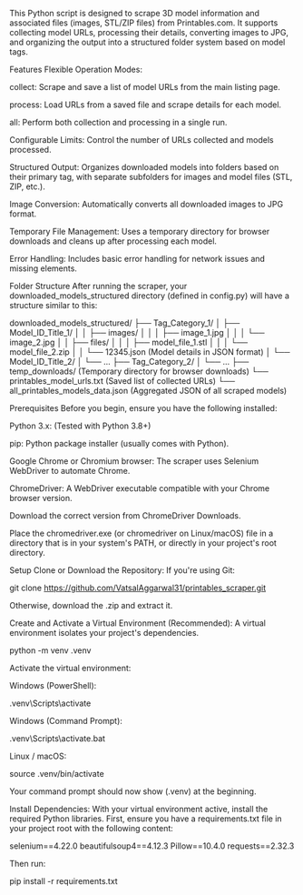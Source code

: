 This Python script is designed to scrape 3D model information and associated files (images, STL/ZIP files) from Printables.com. It supports collecting model URLs, processing their details, converting images to JPG, and organizing the output into a structured folder system based on model tags.

Features
Flexible Operation Modes:

collect: Scrape and save a list of model URLs from the main listing page.

process: Load URLs from a saved file and scrape details for each model.

all: Perform both collection and processing in a single run.

Configurable Limits: Control the number of URLs collected and models processed.

Structured Output: Organizes downloaded models into folders based on their primary tag, with separate subfolders for images and model files (STL, ZIP, etc.).

Image Conversion: Automatically converts all downloaded images to JPG format.

Temporary File Management: Uses a temporary directory for browser downloads and cleans up after processing each model.

Error Handling: Includes basic error handling for network issues and missing elements.

Folder Structure
After running the scraper, your downloaded_models_structured directory (defined in config.py) will have a structure similar to this:

downloaded_models_structured/
├── Tag_Category_1/
│   ├── Model_ID_Title_1/
│   │   ├── images/
│   │   │   ├── image_1.jpg
│   │   │   └── image_2.jpg
│   │   ├── files/
│   │   │   ├── model_file_1.stl
│   │   │   └── model_file_2.zip
│   │   └── 12345.json (Model details in JSON format)
│   └── Model_ID_Title_2/
│       └── ...
├── Tag_Category_2/
│   └── ...
├── temp_downloads/ (Temporary directory for browser downloads)
└── printables_model_urls.txt (Saved list of collected URLs)
└── all_printables_models_data.json (Aggregated JSON of all scraped models)

Prerequisites
Before you begin, ensure you have the following installed:

Python 3.x: (Tested with Python 3.8+)

pip: Python package installer (usually comes with Python).

Google Chrome or Chromium browser: The scraper uses Selenium WebDriver to automate Chrome.

ChromeDriver: A WebDriver executable compatible with your Chrome browser version.

Download the correct version from ChromeDriver Downloads.

Place the chromedriver.exe (or chromedriver on Linux/macOS) file in a directory that is in your system's PATH, or directly in your project's root directory.

Setup
Clone or Download the Repository:
If you're using Git:

git clone https://github.com/VatsalAggarwal31/printables_scraper.git

Otherwise, download the .zip and extract it.

Create and Activate a Virtual Environment (Recommended):
A virtual environment isolates your project's dependencies.

python -m venv .venv

Activate the virtual environment:

Windows (PowerShell):

.venv\Scripts\activate

Windows (Command Prompt):

.venv\Scripts\activate.bat

Linux / macOS:

source .venv/bin/activate

Your command prompt should now show (.venv) at the beginning.

Install Dependencies:
With your virtual environment active, install the required Python libraries. First, ensure you have a requirements.txt file in your project root with the following content:

selenium==4.22.0
beautifulsoup4==4.12.3
Pillow==10.4.0
requests==2.32.3

Then run:

pip install -r requirements.txt
